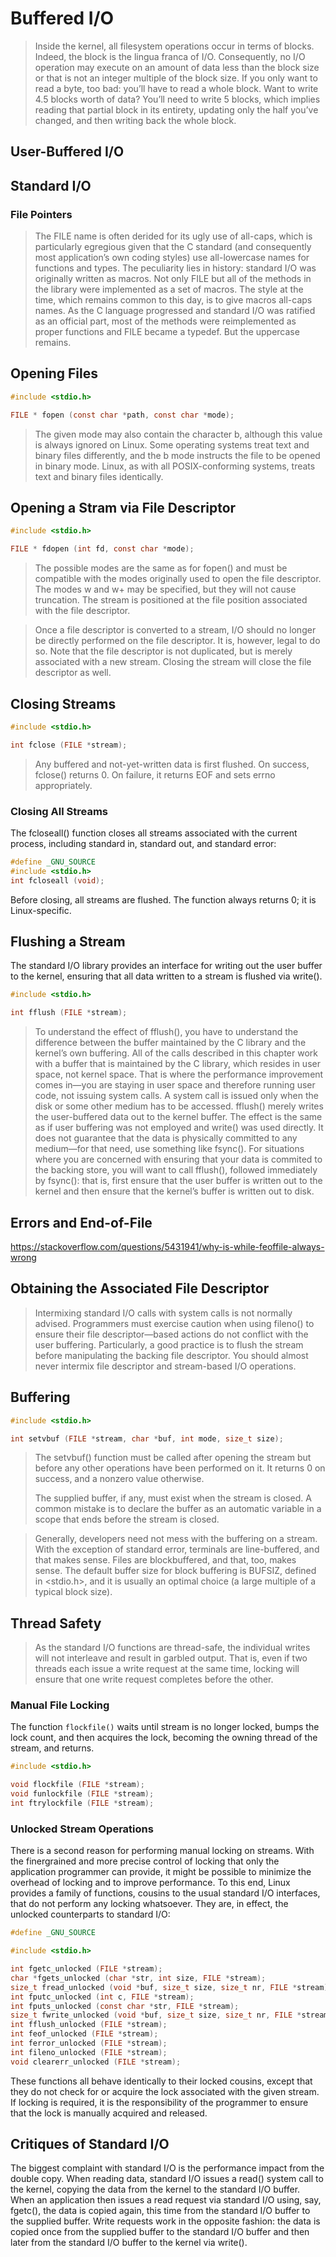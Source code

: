 # Buffered I/O

> Inside the kernel, all filesystem operations occur in terms of blocks. Indeed, the block is the lingua franca of I/O. Consequently, no I/O operation may execute on an amount of data less than the block size or that is not an integer multiple of the block size. If you only want to read a byte, too bad: you’ll have to read a whole block. Want to write 4.5 blocks worth of data? You’ll need to write 5 blocks, which implies reading that partial block in its entirety, updating only the half you’ve changed, and then writing back the whole block.


## User-Buffered I/O

## Standard I/O

### File Pointers

> The FILE name is often derided for its ugly use of all-caps, which is particularly egregious given that the C standard (and consequently most application’s own coding styles) use all-lowercase names for functions and types. The peculiarity lies in history: standard I/O was originally written as macros. Not only FILE but all of the methods in the library were implemented as a set of macros. The style at the time, which remains common to this day, is to give macros all-caps names. As the C language progressed and standard I/O was ratified as an official part, most of the methods were reimplemented as proper functions and FILE became a typedef. But the uppercase remains.

## Opening Files

``` c
#include <stdio.h>

FILE * fopen (const char *path, const char *mode);

```

> The given mode may also contain the character b, although this value is always ignored on Linux. Some operating systems treat text and binary files differently, and the b mode instructs the file to be opened in binary mode. Linux, as with all POSIX-conforming systems, treats text and binary files identically.


## Opening a Stram via File Descriptor

``` c
#include <stdio.h>

FILE * fdopen (int fd, const char *mode);

```

> The possible modes are the same as for fopen() and must be compatible with the modes originally used to open the file descriptor. The modes w and w+ may be specified, but they will not cause truncation. The stream is positioned at the file position associated with the file descriptor.

> Once a file descriptor is converted to a stream, I/O should no longer be directly performed on the file descriptor. It is, however, legal to do so. Note that the file descriptor is not duplicated, but is merely associated with a new stream. Closing the stream will close the file descriptor as well.

## Closing Streams

``` c
#include <stdio.h>

int fclose (FILE *stream);

```

> Any buffered and not-yet-written data is first flushed. On success, fclose() returns 0. On failure, it returns EOF and sets errno appropriately.

### Closing All Streams

The fcloseall() function closes all streams associated with the current process, including standard in, standard out, and standard error:

``` c
#define _GNU_SOURCE
#include <stdio.h>
int fcloseall (void);
```

Before closing, all streams are flushed. The function always returns 0; it is Linux-specific.

## Flushing a Stream

The standard I/O library provides an interface for writing out the user buffer to the kernel, ensuring that all data written to a stream is flushed via write().

``` c
#include <stdio.h>

int fflush (FILE *stream);
```

> To understand the effect of fflush(), you have to understand the difference between the buffer maintained by the C library and the kernel’s own buffering. All of the calls described in this chapter work with a buffer that is maintained by the C library, which resides in user space, not kernel space. That is where the performance improvement comes in—you are staying in user space and therefore running user code, not issuing system calls. A system call is issued only when the disk or some other medium has to be accessed. fflush() merely writes the user-buffered data out to the kernel buffer. The effect is the same as if user buffering was not employed and write() was used directly. It does not guarantee that the data is physically committed to any medium—for that need, use something like fsync(). For situations where you are concerned with ensuring that your data is commited to the backing store, you will want to call fflush(), followed immediately by fsync(): that is, first ensure that the user buffer is written out to the kernel and then ensure that the kernel’s buffer is written out to disk.

## Errors and End-of-File

https://stackoverflow.com/questions/5431941/why-is-while-feoffile-always-wrong


## Obtaining the Associated File Descriptor

> Intermixing standard I/O calls with system calls is not normally advised. Programmers must exercise caution when using fileno() to ensure their file descriptor—based actions do not conflict with the user buffering. Particularly, a good practice is to flush the stream before manipulating the backing file descriptor. You should almost never intermix file descriptor and stream-based I/O operations.

## Buffering

``` c
#include <stdio.h>

int setvbuf (FILE *stream, char *buf, int mode, size_t size);

```

> The setvbuf() function must be called after opening the stream but before any other operations have been performed on it. It returns 0 on success, and a nonzero value otherwise.
>
> The supplied buffer, if any, must exist when the stream is closed. A common mistake is to declare the buffer as an automatic variable in a scope that ends before the stream is closed.

> Generally, developers need not mess with the buffering on a stream. With the exception of standard error, terminals are line-buffered, and that makes sense. Files are blockbuffered, and that, too, makes sense. The default buffer size for block buffering is BUFSIZ, defined in <stdio.h>, and it is usually an optimal choice (a large multiple of a typical block size).

## Thread Safety

> As the standard I/O functions are thread-safe, the individual writes will not interleave and result in garbled output. That is, even if two threads each issue a write request at the same time, locking will ensure that one write request completes before the other.

### Manual File Locking

The function `flockfile()` waits until stream is no longer locked, bumps the lock count, and then acquires the lock, becoming the owning thread of the stream, and returns.

``` c
#include <stdio.h>

void flockfile (FILE *stream);
void funlockfile (FILE *stream);
int ftrylockfile (FILE *stream);

```

### Unlocked Stream Operations

There is a second reason for performing manual locking on streams. With the finergrained and more precise control of locking that only the application programmer can provide, it might be possible to minimize the overhead of locking and to improve performance. To this end, Linux provides a family of functions, cousins to the usual standard I/O interfaces, that do not perform any locking whatsoever. They are, in effect, the unlocked counterparts to standard I/O:

``` c
#define _GNU_SOURCE

#include <stdio.h>

int fgetc_unlocked (FILE *stream);
char *fgets_unlocked (char *str, int size, FILE *stream);
size_t fread_unlocked (void *buf, size_t size, size_t nr, FILE *stream);
int fputc_unlocked (int c, FILE *stream);
int fputs_unlocked (const char *str, FILE *stream);
size_t fwrite_unlocked (void *buf, size_t size, size_t nr, FILE *stream);
int fflush_unlocked (FILE *stream);
int feof_unlocked (FILE *stream);
int ferror_unlocked (FILE *stream);
int fileno_unlocked (FILE *stream);
void clearerr_unlocked (FILE *stream);

```

These functions all behave identically to their locked cousins, except that they do not check for or acquire the lock associated with the given stream. If locking is required, it is the responsibility of the programmer to ensure that the lock is manually acquired and released.


## Critiques of Standard I/O

The biggest complaint with standard I/O is the performance impact from the double copy. When reading data, standard I/O issues a read() system call to the kernel, copying the data from the kernel to the standard I/O buffer. When an application then issues a read request via standard I/O using, say, fgetc(), the data is copied again, this time from the standard I/O buffer to the supplied buffer. Write requests work in the opposite fashion: the data is copied once from the supplied buffer to the standard I/O buffer and then later from the standard I/O buffer to the kernel via write().
